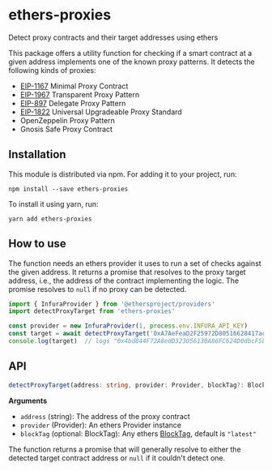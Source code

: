 # ethers-proxies

Detect proxy contracts and their target addresses using ethers

This package offers a utility function for checking if a smart contract at a given address implements one of the known proxy patterns.
It detects the following kinds of proxies:

- [EIP-1167](https://eips.ethereum.org/EIPS/eip-1167) Minimal Proxy Contract
- [EIP-1967](https://eips.ethereum.org/EIPS/eip-1967) Transparent Proxy Pattern
- [EIP-897](https://eips.ethereum.org/EIPS/eip-897) Delegate Proxy Pattern
- [EIP-1822](https://eips.ethereum.org/EIPS/eip-1822) Universal Upgradeable Proxy Standard
- OpenZeppelin Proxy Pattern
- Gnosis Safe Proxy Contract

## Installation

This module is distributed via npm. For adding it to your project, run:

```
npm install --save ethers-proxies
```

To install it using yarn, run:

```
yarn add ethers-proxies
```

## How to use

The function needs an ethers provider it uses to run a set of checks against the given address.
It returns a promise that resolves to the proxy target address, i.e., the address of the contract implementing the logic.
The promise resolves to `null` if no proxy can be detected.

```ts
import { InfuraProvider } from '@ethersproject/providers'
import detectProxyTarget from 'ethers-proxies'

const provider = new InfuraProvider(1, process.env.INFURA_API_KEY)
const target = await detectProxyTarget('0xA7AeFeaD2F25972D80516628417ac46b3F2604Af', provider)
console.log(target)  // logs "0x4bd844F72A8edD323056130A86FC624D0dbcF5b0"
```


## API

```ts
detectProxyTarget(address: string, provider: Provider, blockTag?: BlockTag): Promise<string | null>
```

**Arguments**
- `address` (string): The address of the proxy contract
- `provider` (Provider): An ethers Provider instance
- `blockTag` (optional: BlockTag): Any ethers [BlockTag](https://docs.ethers.io/v5/api/providers/types/#providers-BlockTag), default is `"latest"`

The function returns a promise that will generally resolve to either the detected target contract address or `null` if it couldn't detect one. 